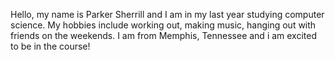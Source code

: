 Hello, my name is Parker Sherrill and I am in my last year studying computer science. My hobbies include working out, making music, hanging out with friends on the weekends. I am from Memphis, Tennessee and i am excited to be in the course!

